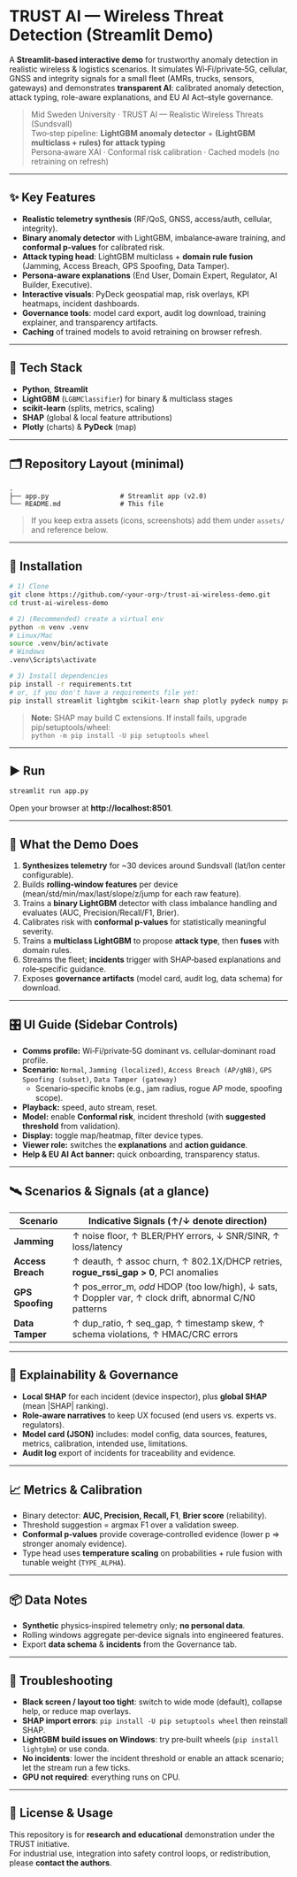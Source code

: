 # TRUST AI — Wireless Threat Detection (Streamlit Demo)

A **Streamlit-based interactive demo** for trustworthy anomaly detection in realistic wireless & logistics scenarios.
It simulates Wi‑Fi/private‑5G, cellular, GNSS and integrity signals for a small fleet (AMRs, trucks, sensors, gateways) and
demonstrates **transparent AI**: calibrated anomaly detection, attack typing, role-aware explanations, and EU AI Act–style governance.

> Mid Sweden University · TRUST AI — Realistic Wireless Threats (Sundsvall)  
> Two‑step pipeline: **LightGBM anomaly detector** + **(LightGBM multiclass + rules) for attack typing**  
> Persona‑aware XAI · Conformal risk calibration · Cached models (no retraining on refresh)

---

## ✨ Key Features

- **Realistic telemetry synthesis** (RF/QoS, GNSS, access/auth, cellular, integrity).
- **Binary anomaly detector** with LightGBM, imbalance‑aware training, and **conformal p‑values** for calibrated risk.
- **Attack typing head**: LightGBM multiclass + **domain rule fusion** (Jamming, Access Breach, GPS Spoofing, Data Tamper).
- **Persona‑aware explanations** (End User, Domain Expert, Regulator, AI Builder, Executive).
- **Interactive visuals**: PyDeck geospatial map, risk overlays, KPI heatmaps, incident dashboards.
- **Governance tools**: model card export, audit log download, training explainer, and transparency artifacts.
- **Caching** of trained models to avoid retraining on browser refresh.

---

## 🧰 Tech Stack

- **Python**, **Streamlit**
- **LightGBM** (`LGBMClassifier`) for binary & multiclass stages
- **scikit‑learn** (splits, metrics, scaling)
- **SHAP** (global & local feature attributions)
- **Plotly** (charts) & **PyDeck** (map)

---

## 🗂 Repository Layout (minimal)
```
.
├── app.py                  # Streamlit app (v2.0)
└── README.md               # This file
```
> If you keep extra assets (icons, screenshots) add them under `assets/` and reference below.

---

## 🔧 Installation

```bash
# 1) Clone
git clone https://github.com/<your-org>/trust-ai-wireless-demo.git
cd trust-ai-wireless-demo

# 2) (Recommended) create a virtual env
python -m venv .venv
# Linux/Mac
source .venv/bin/activate
# Windows
.venv\Scripts\activate

# 3) Install dependencies
pip install -r requirements.txt
# or, if you don't have a requirements file yet:
pip install streamlit lightgbm scikit-learn shap plotly pydeck numpy pandas
```

> **Note:** SHAP may build C extensions. If install fails, upgrade pip/setuptools/wheel:  
> `python -m pip install -U pip setuptools wheel`

---

## ▶️ Run

```bash
streamlit run app.py
```
Open your browser at **http://localhost:8501**.

---

## 🧪 What the Demo Does

1. **Synthesizes telemetry** for ~30 devices around Sundsvall (lat/lon center configurable).
2. Builds **rolling‑window features** per device (mean/std/min/max/last/slope/z/jump for each raw feature).
3. Trains a **binary LightGBM** detector with class imbalance handling and evaluates (AUC, Precision/Recall/F1, Brier).
4. Calibrates risk with **conformal p‑values** for statistically meaningful severity.
5. Trains a **multiclass LightGBM** to propose **attack type**, then **fuses** with domain rules.
6. Streams the fleet; **incidents** trigger with SHAP‑based explanations and role‑specific guidance.
7. Exposes **governance artifacts** (model card, audit log, data schema) for download.

---

## 🎛️ UI Guide (Sidebar Controls)

- **Comms profile:** Wi‑Fi/private‑5G dominant vs. cellular‑dominant road profile.  
- **Scenario:** `Normal`, `Jamming (localized)`, `Access Breach (AP/gNB)`, `GPS Spoofing (subset)`, `Data Tamper (gateway)`  
  - Scenario‑specific knobs (e.g., jam radius, rogue AP mode, spoofing scope).
- **Playback:** speed, auto stream, reset.  
- **Model:** enable **Conformal risk**, incident threshold (with **suggested threshold** from validation).  
- **Display:** toggle map/heatmap, filter device types.  
- **Viewer role:** switches the **explanations** and **action guidance**.  
- **Help & EU AI Act banner:** quick onboarding, transparency status.

---

## 🛰️ Scenarios & Signals (at a glance)

| Scenario        | Indicative Signals (↑/↓ denote direction) |
|-----------------|--------------------------------------------|
| **Jamming**     | ↑ noise floor, ↑ BLER/PHY errors, ↓ SNR/SINR, ↑ loss/latency |
| **Access Breach** | ↑ deauth, ↑ assoc churn, ↑ 802.1X/DHCP retries, **rogue_rssi_gap > 0**, PCI anomalies |
| **GPS Spoofing** | ↑ pos_error_m, *odd* HDOP (too low/high), ↓ sats, ↑ Doppler var, ↑ clock drift, abnormal C/N0 patterns |
| **Data Tamper** | ↑ dup_ratio, ↑ seq_gap, ↑ timestamp skew, ↑ schema violations, ↑ HMAC/CRC errors |

---

## 🧠 Explainability & Governance

- **Local SHAP** for each incident (device inspector), plus **global SHAP** (mean |SHAP| ranking).  
- **Role‑aware narratives** to keep UX focused (end users vs. experts vs. regulators).  
- **Model card (JSON)** includes: model config, data sources, features, metrics, calibration, intended use, limitations.  
- **Audit log** export of incidents for traceability and evidence.

---

## 📈 Metrics & Calibration

- Binary detector: **AUC, Precision, Recall, F1**, **Brier score** (reliability).  
- Threshold suggestion = argmax F1 over a validation sweep.  
- **Conformal p‑values** provide coverage‑controlled evidence (lower p ⇒ stronger anomaly evidence).  
- Type head uses **temperature scaling** on probabilities + rule fusion with tunable weight (`TYPE_ALPHA`).

---

## 📦 Data Notes

- **Synthetic** physics‑inspired telemetry only; **no personal data**.  
- Rolling windows aggregate per‑device signals into engineered features.  
- Export **data schema** & **incidents** from the Governance tab.

---

## 🐛 Troubleshooting

- **Black screen / layout too tight**: switch to wide mode (default), collapse help, or reduce map overlays.  
- **SHAP import errors**: `pip install -U pip setuptools wheel` then reinstall SHAP.  
- **LightGBM build issues on Windows**: try pre‑built wheels (`pip install lightgbm`) or use conda.  
- **No incidents**: lower the incident threshold or enable an attack scenario; let the stream run a few ticks.  
- **GPU not required**: everything runs on CPU.

---

## 📜 License & Usage

This repository is for **research and educational** demonstration under the TRUST initiative.  
For industrial use, integration into safety control loops, or redistribution, please **contact the authors**.

